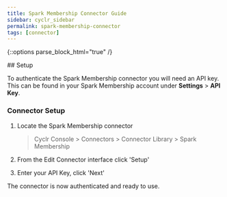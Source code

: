 ```yaml
---
title: Spark Membership Connector Guide
sidebar: cyclr_sidebar
permalink: spark-membership-connector
tags: [connector]
---
```

{::options parse_block_html="true" /}
<section class="card py-5 my-5">
## Setup

To authenticate the Spark Membership connector you will need an API key. This can be found in your Spark Membership account under **Settings** > **API Key**.

### Connector Setup

1. Locate the Spark Membership connector

   > Cyclr Console > Connectors > Connector Library > Spark Membership

2. From the Edit Connector interface click 'Setup'

3. Enter your API Key, click 'Next'

The connector is now authenticated and ready to use.

</section>

